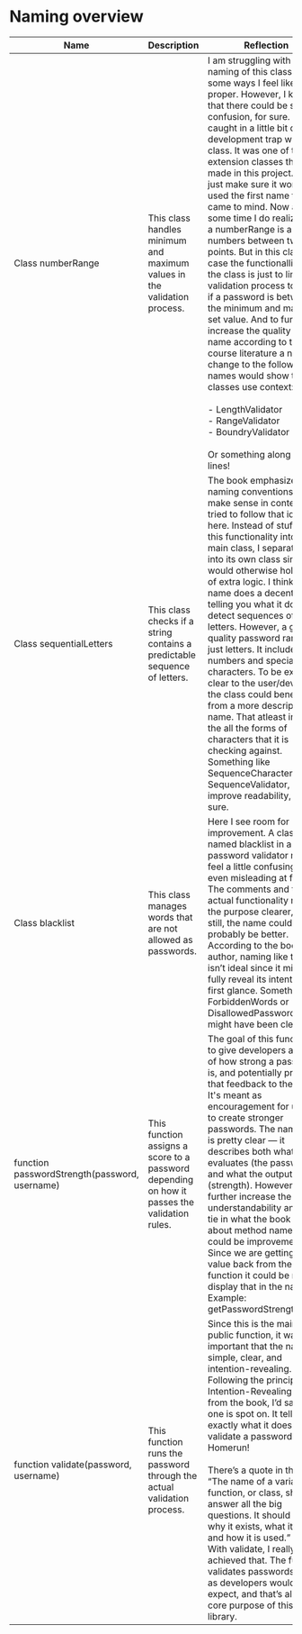 # Naming overview

| Name | Description | Reflection |
|------|-------------|------------|
| Class numberRange | This class handles minimum and maximum values in the validation process. | I am struggling with the naming of this class. In some ways I feel like it is proper. However, I know that there could be some confusion, for sure. I got caught in a little bit of a development trap with this class. It was one of the first extension classes that I made in this project. And to just make sure it worked i used the first name that came to mind. Now after some time I do realize that a numberRange is a set of numbers between two points. But in this classes case the functionallity of the class is just to limit the validation process to check if a password is between the minimum and maximum set value. And to further increase the quality of the name according to the course literature a name change to the following names would show the classes use context: <br><br>- LengthValidator <br>- RangeValidator <br>- BoundryValidator <br><br>Or something along these lines! |
| Class sequentialLetters | This class checks if a string contains a predictable sequence of letters. | The book emphasizes naming conventions that make sense in context. I’ve tried to follow that idea here. Instead of stuffing this functionality into the main class, I separated it into its own class since it would otherwise hold a lot of extra logic. I think the name does a decent job of telling you what it does — detect sequences of letters. However, a good quality password rarely has just letters. It includes numbers and special characters. To be extra clear to the user/developer the class could benefit from a more descriptive name. That atleast includes the all the forms of characters that it is checking against. Something like SequenceCharacters, SequenceValidator, would improve readability, for sure. |
| Class blacklist | This class manages words that are not allowed as passwords. | Here I see room for improvement. A class named blacklist in a password validator might feel a little confusing or even misleading at first. The comments and the actual functionality make the purpose clearer, but still, the name could probably be better. According to the book’s author, naming like this isn’t ideal since it might not fully reveal its intention at first glance. Something like ForbiddenWords or DisallowedPasswords might have been clearer. |
| function passwordStrength(password, username) | This function assigns a score to a password depending on how it passes the validation rules. | The goal of this function is to give developers an idea of how strong a password is, and potentially provide that feedback to the user. It's meant as encouragement for users to create stronger passwords. The name itself is pretty clear — it describes both what it evaluates (the password) and what the output is (strength). However to further increase the understandability and also tie in what the book says about method names there could be improvements. Since we are getting a value back from the function it could be nice to display that in the name. Example: getPasswordStrengthValue. |
| function validate(password, username) | This function runs the password through the actual validation process. | Since this is the main public function, it was important that the name is simple, clear, and intention-revealing. Following the principle of Intention-Revealing Names from the book, I’d say this one is spot on. It tells you exactly what it does: validate a password. Homerun!<br><br>There’s a quote in the book: “The name of a variable, function, or class, should answer all the big questions. It should tell you why it exists, what it does, and how it is used.”<br>With validate, I really think I achieved that. The function validates passwords, just as developers would expect, and that’s also the core purpose of this library. |
